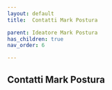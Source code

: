 ```yaml
---
layout: default
title:  Contatti Mark Postura

parent: Ideatore Mark Postura 
has_children: true
nav_order: 6

---
```


## Contatti Mark  Postura

